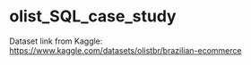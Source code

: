 # olist_SQL_case_study

Dataset link from Kaggle: https://www.kaggle.com/datasets/olistbr/brazilian-ecommerce

